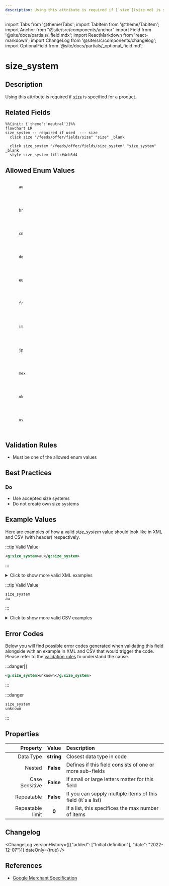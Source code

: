 ```yaml
---
description: Using this attribute is required if [`size`](size.md) is specified for a product.
---
```


import Tabs from '@theme/Tabs';
import TabItem from '@theme/TabItem';
import Anchor from "@site/src/components/anchor"
import Field from '@site/docs/partials/_field.mdx';
import ReactMarkdown from 'react-markdown';
import ChangeLog from '@site/src/components/changelog';
import OptionalField from '@site/docs/partials/_optional_field.md';

# size_system

<OptionalField/>

## Description

Using this attribute is required if [`size`](size.md) is specified for a product.


## Related Fields

```mermaid
%%{init: {'theme':'neutral'}}%%
flowchart LR
size_system -- required if used  --- size
  click size "/feeds/offer/fields/size" "size" _blank

  click size_system "/feeds/offer/fields/size_system" "size_system" _blank
  style size_system fill:#4cb3d4
```


## Allowed Enum Values

<dl>
<dt>
      <pre>
      <code>
      au
      </code>
      </pre>
    </dt>
    <dd>
    </dd>
<dt>
      <pre>
      <code>
      br
      </code>
      </pre>
    </dt>
    <dd>
    </dd>
<dt>
      <pre>
      <code>
      cn
      </code>
      </pre>
    </dt>
    <dd>
    </dd>
<dt>
      <pre>
      <code>
      de
      </code>
      </pre>
    </dt>
    <dd>
    </dd>
<dt>
      <pre>
      <code>
      eu
      </code>
      </pre>
    </dt>
    <dd>
    </dd>
<dt>
      <pre>
      <code>
      fr
      </code>
      </pre>
    </dt>
    <dd>
    </dd>
<dt>
      <pre>
      <code>
      it
      </code>
      </pre>
    </dt>
    <dd>
    </dd>
<dt>
      <pre>
      <code>
      jp
      </code>
      </pre>
    </dt>
    <dd>
    </dd>
<dt>
      <pre>
      <code>
      mex
      </code>
      </pre>
    </dt>
    <dd>
    </dd>
<dt>
      <pre>
      <code>
      uk
      </code>
      </pre>
    </dt>
    <dd>
    </dd>
<dt>
      <pre>
      <code>
      us
      </code>
      </pre>
    </dt>
    <dd>
    </dd>
</dl>


## Validation Rules

- Must be one of the allowed enum values


## Best Practices


### Do

- Use accepted size systems
- Do not create own size systems





## Example Values

Here are examples of how a valid *size_system* value  should look like in XML and CSV (with header) respectively.

<Tabs>
  <TabItem value="valid_xml" label="XML" default>

:::tip Valid Value

```xml
<g:size_system>au</g:size_system>
```

:::

<details>
  <summary>Click to show more valid XML examples</summary>
  <div>

```xml
<g:size_system>au</g:size_system>
```

```xml
<g:size_system>br</g:size_system>
```

```xml
<g:size_system>cn</g:size_system>
```

```xml
<g:size_system>de</g:size_system>
```

```xml
<g:size_system>eu</g:size_system>
```

```xml
<g:size_system>fr</g:size_system>
```

```xml
<g:size_system>it</g:size_system>
```

```xml
<g:size_system>jp</g:size_system>
```

```xml
<g:size_system>mex</g:size_system>
```

```xml
<g:size_system>uk</g:size_system>
```

```xml
<g:size_system>us</g:size_system>
```


  </div>
</details>

 </TabItem>
  <TabItem value="valid_csv" label="CSV">

:::tip Valid Value

```csv
size_system
au
```

:::

<details>
  <summary>Click to show more valid CSV examples</summary>
  <div>

```csv
size_system
au
```

```csv
size_system
br
```

```csv
size_system
cn
```

```csv
size_system
de
```

```csv
size_system
eu
```

```csv
size_system
fr
```

```csv
size_system
it
```

```csv
size_system
jp
```

```csv
size_system
mex
```

```csv
size_system
uk
```

```csv
size_system
us
```


  </div>
</details>

  </TabItem>
</Tabs>

## Error Codes

Below you will find possible error codes generated when validating this field alongside with an example in XML and CSV that would trigger the code. Please refer to the [validation rules](#validation-rules) to understand the cause.

<Tabs>
  <TabItem value="invalid_xml" label="XML" default>

:::danger[**<Anchor id="validation_invalid_enum" title="validation_invalid_enum" />**]


```xml
<g:size_system>unknown</g:size_system>
```

:::


 </TabItem>
  <TabItem value="invalid_csv" label="CSV">

:::danger <Anchor id="validation_invalid_enum" title="validation_invalid_enum" />

```csv
size_system
unknown
```

:::


  </TabItem>
</Tabs>

## Properties

|     **Property** |         **Value**          | **Description**                                              |
|-----------------:|:--------------------------:|:-------------------------------------------------------------|
|        Data Type |    **string**     | Closest data type in code                                    |
|           Nested |      **False**      | Defines if this field consists of one or more sub-fields     |
|   Case Sensitive |  **False**  | If small or large letters matter for this field              |
|       Repeatable |    **False**    | If you can supply multiple items of this field (it´s a list) |
| Repeatable limit | **0** | If a list, this specifices the max number of items           |

## Changelog
<ChangeLog versionHistory={[{"added": ["Initial definition"], "date": "2022-12-07"}]} dateOnly={true} />

## References
- [Google Merchant Specification](https://support.google.com/merchants/answer/6324502)
